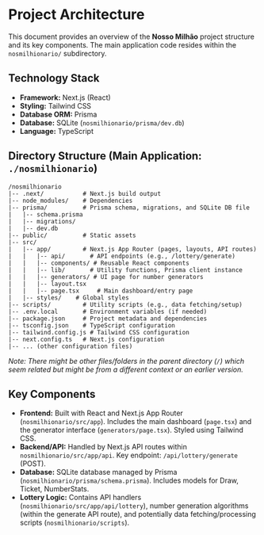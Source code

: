 # Project Architecture

This document provides an overview of the **Nosso Milhão** project structure and its key components. The main application code resides within the `nosmilhionario/` subdirectory.

## Technology Stack

- **Framework:** Next.js (React)
- **Styling:** Tailwind CSS
- **Database ORM:** Prisma
- **Database:** SQLite (`nosmilhionario/prisma/dev.db`)
- **Language:** TypeScript

## Directory Structure (Main Application: `./nosmilhionario`)

```
/nosmilhionario
|-- .next/           # Next.js build output
|-- node_modules/    # Dependencies
|-- prisma/          # Prisma schema, migrations, and SQLite DB file
|   |-- schema.prisma
|   |-- migrations/
|   |-- dev.db
|-- public/          # Static assets
|-- src/
|   |-- app/         # Next.js App Router (pages, layouts, API routes)
|   |   |-- api/       # API endpoints (e.g., /lottery/generate)
|   |   |-- components/ # Reusable React components
|   |   |-- lib/       # Utility functions, Prisma client instance
|   |   |-- generators/ # UI page for number generators
|   |   |-- layout.tsx
|   |   |-- page.tsx     # Main dashboard/entry page
|   |-- styles/    # Global styles
|-- scripts/         # Utility scripts (e.g., data fetching/setup)
|-- .env.local       # Environment variables (if needed)
|-- package.json     # Project metadata and dependencies
|-- tsconfig.json    # TypeScript configuration
|-- tailwind.config.js # Tailwind CSS configuration
|-- next.config.ts   # Next.js configuration
|-- ... (other configuration files)
```

*Note: There might be other files/folders in the parent directory (`/`) which seem related but might be from a different context or an earlier version.* 

## Key Components

- **Frontend:** Built with React and Next.js App Router (`nosmilhionario/src/app`). Includes the main dashboard (`page.tsx`) and the generator interface (`generators/page.tsx`). Styled using Tailwind CSS.
- **Backend/API:** Handled by Next.js API routes within `nosmilhionario/src/app/api`. Key endpoint: `/api/lottery/generate` (POST).
- **Database:** SQLite database managed by Prisma (`nosmilhionario/prisma/schema.prisma`). Includes models for Draw, Ticket, NumberStats.
- **Lottery Logic:** Contains API handlers (`nosmilhionario/src/app/api/lottery`), number generation algorithms (within the generate API route), and potentially data fetching/processing scripts (`nosmilhionario/scripts`).